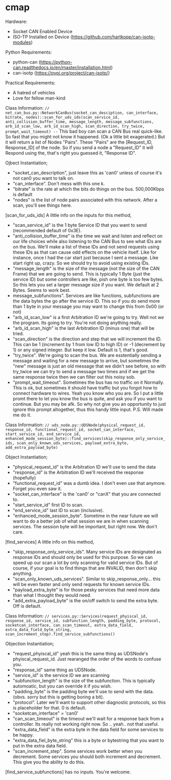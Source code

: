 # cmap
Hardware:
* Socket CAN Enabled Device
* ISO-TP Installed on Device (https://github.com/hartkopp/can-isotp-modules)

Python Requirements:
* python-can (https://python-can.readthedocs.io/en/master/installation.html)
* can-isotp (https://pypi.org/project/can-isotp/)

Practical Requirements:
* A hatred of vehicles
* Love for fellow man-kind

Class Information:
`// net_can_bus.py::NetworkCanBus(socket_can_desciption, can_interface, bitrate, nodes)::scan_for_uds_ids(scan_service_id, anti_collision_buffer_time, message_length, message_subfunctions, arb_id_scan_low, arb_id_scan_high, scan_direction, try_twice, prompt_wait_timeout) --`
This bad boy can scan a CAN Bus real quick-like.  So fast that you might not know it happened.  (Ok a little bit exagerated.)  But it will return a list of Nodes "Pairs".  These "Pairs" are the [Request_ID, Response_ID] of the node.  So if you send a node a "Request_ID" it will Respond using the, that's right you guessed it, "Response ID".

Ojbect Instantiation;
* "socket_can_description", just leave this as 'can0' unless of course it's not can0 you want to talk on.
* "can_interface". Don't mess with this one k.
* "bitrate" is the rate at which the bits do things on the bus.  500,000Kbps is default
* "nodes" is the list of node pairs associated with this network.  After a scan, you'll see things here.

[scan_for_uds_ids] A little info on the inputs for this method,
* "scan_service_id" is the 1 byte Service ID that you want to send (recommended default of 0x3E).
* "anti_collision_buffer_time" is the time we wait and listen and reflect on our life choices while also listening to the CAN Bus to see what IDs are on the bus.  We'll make a list of these IDs and not send requests using these IDs as that can cause odd effects on the vehicle itself. Like for instance, once I had the car start just because I sent a message.  Like start right up, crazy.  So we should try to avoid using existing IDs.
* "message_length" is the size of the message (not the size of the CAN Frame) that we are going to send.  This is typically 1 Byte (just the service ID) but some controllers are like, pish one byte is too few bytes.  So this lets you set a larger message size if you want.  We default at 2 Bytes.  Seems to work best.
* message_subfunctions". Services are like functions, subfunctions are the data bytes the go after the service ID.  This so if you do send more than 1 byte in your message you may want to change this from 0x00 (or not)
* "arb_id_scan_low" is a first Arbitration ID we're going to try.  Well not *we* the program.  Its going to try.  You're not doing anything really.
* "arb_id_scan_high" is the last Arbitration ID (minus one) that will be tried.
* "scan_direction" is the direction and step that we will increment the ID.  This can be 1 (increment by 1 from low ID to high ID) or -1 (decrement by 1) or any signed integer.  But keep it low.  Default is 1, that's good.
* "try_twice".  We're going to scan the bus.  We are esstentially sending a message and waiting for a new message to arrive, but sometimes the "new" message is just an old message that we didn't see before, so with try_twice we can try to send a message two times and if we get the same response twice then we can filter out this noisy sob.
* "prompt_wait_timeout".  Sometimes the bus has no traffic on it Normally.  This is ok, but sometimes it should have traffic but you forgot how to connect hardware to wires.  Yeah you know who you are.  So I put a little promt there to let you know the bus is quite, and ask you if you want to continue.  But you may be afk. So why not give you an opportunity to just ignore this prompt altogether, thus this handy little input. P.S. Will made me do it.


Class Information:
`// uds_node.py::UDSNode(physical_request_id, response_id, functional_request_id, socket_can_interface, start_service_id, end_service_id, enhanced_mode_session_byte)::find_services(skip_response_only_service_ids, scan_only_known_uds_services, payload_extra_byte, add_extra_payload_byte)`

Object Instantiation;
* "physical_request_id" is the Arbitration ID we'll use to send the data
* "response_id" is the Arbitration ID we'll received the response (hopefully)
* "functional_request_id" was a dumb idea.  I don't even use that anymore. Forget you even saw it.
* "socket_can_interface" is the 'can0' or "canX" that you are connected to.
* "start_service_id" first ID to scan.
* "end_service_id" last ID to scan (inclusive).
* "enhanced_mode_session_byte".  Sometime in the near future we will want to do a better job of what session we are in when scanning services.  The session byte will be important, but right now.  We don't care.

[find_services] A little info on this method,
* "skip_response_only_service_ids". Many service IDs are designated as response IDs and should only be used for this purpose.  So we can speed up our scan a lot by only scanning for valid service IDs.  But of course, if your goal is to find things that are INVALID, then don't skip anything.
* "scan_only_known_uds_services".  Similar to skip_response_only... this will be even faster and only send requests for known service IDs.
* "payload_extra_byte" is for those pesky services that need more data than what I thought they would need.
* "add_extra_payload_byte" is the on/off switch to send the extra byte. Off is default.


Class Information:
`// services.py::Services(request_phyiscal_id, response_id, service_id, subfunction_length, padding_byte, protocol, socketcan_interface, can_scan_timeout, extra_data_field, extra_data_field_byte_string, scan_increment_step).find_service_subfunctions()`

Objection Instantiation;
* "request_phyiscal_id" yeah this is the same thing as UDSNode's phyiscal_request_id.  Just rearanged the order of the words to confuse you.
* "response_id" same thing as UDSNode.
* "service_id" is the service ID we are scanning
* "subfunction_length" is the size of the subfunction.  This is typically automoatic, but you can override it if you wish.
* "padding_byte" is the padding byte we'll use to send with the data. (obvs. sorry but this is getting boring a bit).
* "protocol".  Later we'll want to support other diagnostic protocols, so this is placeholder for that. 0 is default.
* "socketcan_interface" = 'can0'
* "can_scan_timeout" is the timeout we'll wait for a response back from a controller.  Its really not working right now. So .. yeah.. not that useful.
* "extra_data_field" is the extra byte in the data field for some services to be happy.
* "extra_data_fiel_byte_string" this is a byte or bytestring that you want to put in the extra data field.
* "scan_increment_step". Some services work better when you decrement.  Some services you should both increment and decrement.  This give you the ability to do this.

[find_service_subfunctions] has no inputs.  You're welcome.
